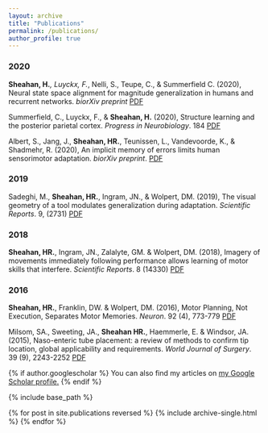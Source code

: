 ```yaml
---
layout: archive
title: "Publications"
permalink: /publications/
author_profile: true
---
```


### 2020

**Sheahan, H.***, Luyckx, F.*, Nelli, S., Teupe, C., & Summerfield C. (2020), Neural state space alignment for magnitude generalization in humans and recurrent networks. _biorXiv preprint_ [PDF](/papers/2020SheahanLuyckx.pdf)

Summerfield, C., Luyckx, F., & **Sheahan, H.** (2020), Structure learning and the posterior parietal cortex. _Progress in Neurobiology_. 184 [PDF](/papers/2020Summerfield.pdf)

Albert, S., Jang, J., **Sheahan, HR.**, Teunissen, L., Vandevoorde, K., & Shadmehr, R. (2020), An
implicit memory of errors limits human sensorimotor adaptation. _biorXiv preprint_. [PDF](/papers/2020Albert.pdf)

### 2019

Sadeghi, M., **Sheahan, HR.**, Ingram, JN., & Wolpert, DM. (2019), The visual geometry of a tool
modulates generalization during adaptation. _Scientific Reports_. 9, (2731) [PDF](/papers/2019Sadeghi.pdf)

### 2018

**Sheahan, HR.**, Ingram, JN., Zalalyte, GM. & Wolpert, DM. (2018), Imagery of movements immediately following performance allows learning of motor skills that interfere. _Scientific Reports_. 8 (14330)  [PDF](/papers/2018Sheahan.pdf)

### 2016 
**Sheahan, HR.**, Franklin, DW. & Wolpert, DM. (2016), Motor Planning, Not Execution, Separates Motor Memories. _Neuron_. 92 (4), 773-779 [PDF](/papers/2016Sheahan.pdf)

Milsom, SA., Sweeting, JA., **Sheahan HR.**, Haemmerle, E. & Windsor, JA. (2015), Naso-enteric tube placement: a review of methods to confirm tip location, global applicability and requirements. _World Journal of Surgery_. 39 (9), 2243-2252 [PDF](/papers/2015Milsom.pdf)



{% if author.googlescholar %}
  You can also find my articles on <u><a href="{{author.googlescholar}}">my Google Scholar profile</a>.</u>
{% endif %}

{% include base_path %}

{% for post in site.publications reversed %}
  {% include archive-single.html %}
{% endfor %}
